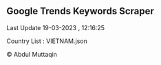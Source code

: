 

## Google Trends Keywords Scraper 
 
Last Update 19-03-2023 , 12:16:25

Country List :
VIETNAM.json



© Abdul Muttaqin 
